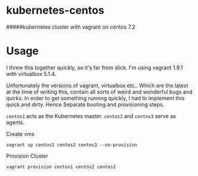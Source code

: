# kubernetes-centos
#####kubernetes cluster with vagrant on centos 7.2

Usage
=====

I threw this together quickly, so it's far from slick.  I'm using vagrant 1.9.1 with virtualbox 5.1.4.

Unfortunately the versions of vagrant, virtualbox etc.. Which are the latest at the time of writing this, contain all sorts of weird and wonderful bugs and quirks.
In order to get something running quickly, I had to implement this quick and dirty.  Hence Separate booting and provisioning steps.

`centos1` acts as the Kubernetes master. `centos2` and `centos3` serve as agents. 

Create vms
```
vagrant up centos1 centos2 centos3 --no-provision
```

Provision Cluster
```
vagrant provision centos1 centos2 centos3
```
